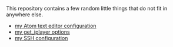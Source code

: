 This repository contains a few random little things that do not fit in anywhere else.

* [my Atom text editor configuration](config.cson)
* [my get_iplayer options](options)
* [my SSH configuration](config)
